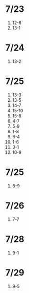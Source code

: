 # 7/23

1. 12-6
2. 13-1

# 7/24

1. 13-2

# 7/25

1. 13-3
2. 13-5
3. 14-7
4. 15-10
5. 15-8
6. 4-7
7. 5-9
8. 1-8
9. 6-4
10. 1-6
11. 3-1
12. 10-9

# 7/25

1. 6-9

# 7/26

1. 7-7

# 7/28

1. 9-1

# 7/29

1. 9-5